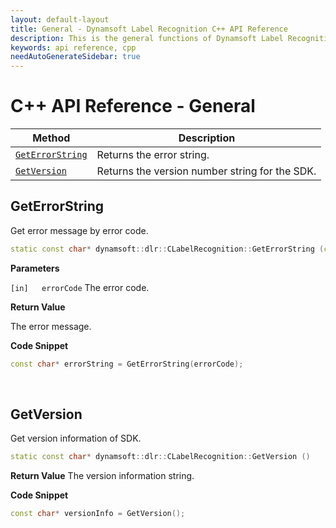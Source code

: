```yaml
---
layout: default-layout
title: General - Dynamsoft Label Recognition C++ API Reference
description: This is the general functions of Dynamsoft Label Recognition for C++ API Reference.
keywords: api reference, cpp
needAutoGenerateSidebar: true
---
```


# C++ API Reference - General

| Method               | Description |
|----------------------|-------------|
| [`GetErrorString`](#geterrorstring) | Returns the error string. |
| [`GetVersion`](#getversion) | Returns the version number string for the SDK. |


## GetErrorString

Get error message by error code.

```c++
static const char* dynamsoft::dlr::CLabelRecognition::GetErrorString (const int errorCode)	
```   
   
**Parameters**

`[in]	errorCode` The error code.
 

**Return Value**

The error message.

**Code Snippet**

```c++
const char* errorString = GetErrorString(errorCode);
```

&nbsp;

## GetVersion

Get version information of SDK.

```c++
static const char* dynamsoft::dlr::CLabelRecognition::GetVersion ()
```   

**Return Value**
The version information string.

**Code Snippet**

```c++
const char* versionInfo = GetVersion();
```

